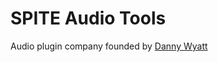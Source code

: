 # SPITE Audio Tools
Audio plugin company founded by [Danny Wyatt](https://github.com/iamdannywyatt)
